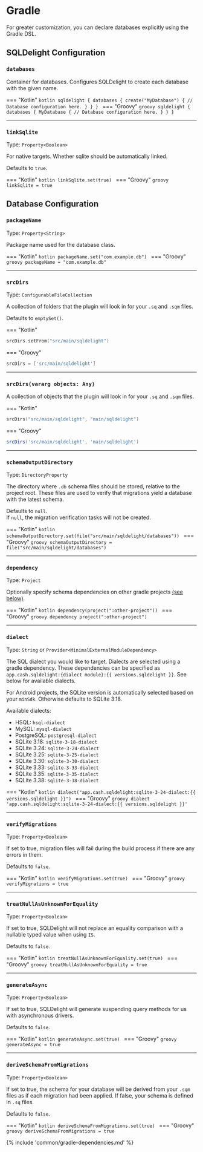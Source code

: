 # Gradle

For greater customization, you can declare databases explicitly using the Gradle DSL.

## SQLDelight Configuration

### `databases`

Container for databases. Configures SQLDelight to create each database with the given name.

=== "Kotlin"
    ```kotlin
    sqldelight {
      databases {
        create("MyDatabase") {
          // Database configuration here.
        }
      }
    }
    ```
=== "Groovy"
    ```groovy
    sqldelight {
      databases {
        MyDatabase {
          // Database configuration here.
        }
      }
    }
    ```

----

### `linkSqlite`

Type: `Property<Boolean>`

For native targets. Whether sqlite should be automatically linked.

Defaults to `true`.

=== "Kotlin"
    ```kotlin
    linkSqlite.set(true)
    ```
=== "Groovy"
    ```groovy
    linkSqlite = true
    ```

## Database Configuration

### `packageName`

Type: `Property<String>`

Package name used for the database class.

=== "Kotlin"
    ```kotlin
    packageName.set("com.example.db")
    ```
=== "Groovy"
    ```groovy
    packageName = "com.example.db"
    ```

----

### `srcDirs`

Type: `ConfigurableFileCollection`

A collection of folders that the plugin will look in for your `.sq` and `.sqm` files.

Defaults to `emptySet()`.

=== "Kotlin"
```kotlin
srcDirs.setFrom("src/main/sqldelight")
```
=== "Groovy"
```groovy
srcDirs = ['src/main/sqldelight']
```

----

### `srcDirs(vararg objects: Any)`

A collection of objects that the plugin will look in for your `.sq` and `.sqm` files.

=== "Kotlin"
```kotlin
srcDirs("src/main/sqldelight", "main/sqldelight")
```
=== "Groovy"
```groovy
srcDirs('src/main/sqldelight', 'main/sqldelight')
```

----

### `schemaOutputDirectory`

Type: `DirectoryProperty`

The directory where `.db` schema files should be stored, relative to the project root.
These files are used to verify that migrations yield a database with the latest schema.

Defaults to `null`.  
If `null`, the migration verification tasks will not be created.

=== "Kotlin"
    ```kotlin
    schemaOutputDirectory.set(file("src/main/sqldelight/databases"))
    ```
=== "Groovy"
    ```groovy
    schemaOutputDirectory = file("src/main/sqldelight/databases")
    ```

----

### `dependency`

Type: `Project`

Optionally specify schema dependencies on other gradle projects [(see below)](#schema-dependencies).

=== "Kotlin"
    ```kotlin
    dependency(project(":other-project"))
    ```
=== "Groovy"
    ```groovy
    dependency project(":other-project")
    ```

----

### `dialect`

Type: `String` or `Provider<MinimalExternalModuleDependency>`

The SQL dialect you would like to target. Dialects are selected using a gradle dependency.
These dependencies can be specified as `app.cash.sqldelight:{dialect module}:{{ versions.sqldelight }}`. 
See below for available dialects.

For Android projects, the SQLite version is automatically selected based on your `minSdk`. 
Otherwise defaults to SQLite 3.18.

Available dialects:

* HSQL: `hsql-dialect`
* MySQL: `mysql-dialect`
* PostgreSQL: `postgresql-dialect`
* SQLite 3.18: `sqlite-3-18-dialect`
* SQLite 3.24: `sqlite-3-24-dialect`
* SQLite 3.25: `sqlite-3-25-dialect`
* SQLite 3.30: `sqlite-3-30-dialect`
* SQLite 3.33: `sqlite-3-33-dialect`
* SQLite 3.35: `sqlite-3-35-dialect`
* SQLite 3.38: `sqlite-3-38-dialect`

=== "Kotlin"
    ```kotlin
    dialect("app.cash.sqldelight:sqlite-3-24-dialect:{{ versions.sqldelight }}")
    ```
=== "Groovy"
    ```groovy
    dialect 'app.cash.sqldelight:sqlite-3-24-dialect:{{ versions.sqldelight }}'
    ```

----

### `verifyMigrations`

Type: `Property<Boolean>`

If set to true, migration files will fail during the build process if there are any errors in them.

Defaults to `false`.

=== "Kotlin"
    ```kotlin
    verifyMigrations.set(true)
    ```
=== "Groovy"
    ```groovy
    verifyMigrations = true
    ```

----

### `treatNullAsUnknownForEquality`

Type: `Property<Boolean>`

If set to true, SQLDelight will not replace an equality comparison with a nullable typed value when using `IS`.

Defaults to `false`.

=== "Kotlin"
    ```kotlin
    treatNullAsUnknownForEquality.set(true)
    ```
=== "Groovy"
    ```groovy
    treatNullAsUnknownForEquality = true
    ```

----

### `generateAsync`

Type: `Property<Boolean>`

If set to true, SQLDelight will generate suspending query methods for us with asynchronous drivers.

Defaults to `false`.

=== "Kotlin"
    ```kotlin
    generateAsync.set(true)
    ```
=== "Groovy"
    ```groovy
    generateAsync = true
    ```

----

### `deriveSchemaFromMigrations`

Type: `Property<Boolean>`

If set to true, the schema for your database will be derived from your `.sqm` files as if each migration had been applied.
If false, your schema is defined in `.sq` files.

Defaults to `false`.

=== "Kotlin"
    ```kotlin
    deriveSchemaFromMigrations.set(true)
    ```
=== "Groovy"
    ```groovy
    deriveSchemaFromMigrations = true
    ```

{% include 'common/gradle-dependencies.md' %}
